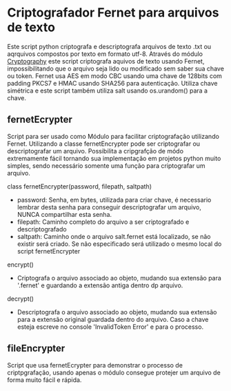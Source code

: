 # Criptografador Fernet para arquivos de texto

Este script python criptografa e descriptografa arquivos de texto .txt ou aqrquivos compostos por texto em formato utf-8.
Através do módulo [Cryptography](https://github.com/pyca/cryptography) este script criptografa aquivos de texto usando Fernet, impossibilitando que o arquivo seja lido ou modificado sem saber sua chave ou token. Fernet usa AES em modo CBC usando uma chave de 128bits com padding PKCS7 e HMAC usando SHA256 para autenticação. Utiliza chave simétrica e este script também utiliza salt usando os.urandom() para a chave.

## fernetEcrypter
Script para ser usado como Módulo para facilitar criptografação utilizando Fernet. Utilizando a classe fernetEncrypter pode ser criptografar ou descriptografar um arquivo. Possibilita a cripgrafção de módo extremamente fácil tornando sua implementação em projetos python muito simples, sendo necessário somente uma função para criptografar um arquivo.

class fernetEncrypter(password, filepath, saltpath)
 - password: Senha, em bytes, utilizada para criar chave, é necessario lembrar desta senha para conseguir descriptografar um arquivo, NUNCA compartilhar esta senha.
 - filepath: Caminho completo do arquivo a ser criptografado e descriptografado
 - saltpath: Caminho onde o arquivo salt.fernet está localizado, se não existir será criado. Se não especificado será utilizado o mesmo local do script fernetEncrypter

encrypt()
 - Criptografa o arquivo associado ao objeto, mudando sua extensão para '.fernet' e guardando a extensão antiga dentro dp arquivo.

decrypt()
 - Descriptografa o arquivo associado ao objeto, mudando sua extensão para a extensão original guardada dentro do arquivo. Caso a chave esteja escreve no console 'InvalidToken Error' e para o processo.

## fileEncrypter
Script que usa fernetEcrypter para demonstrar o processo de criptpgrafação, usando apenas o módulo consegue protejer um arquivo de forma muito fácil e rápida.
